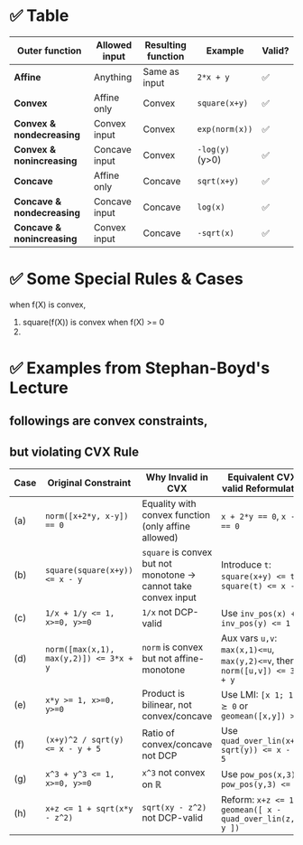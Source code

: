 
# ✅ Table

| **Outer function**          | **Allowed input** | **Resulting function** | **Example**     | **Valid?** |
| --------------------------- | ----------------- | ---------------------- | --------------- | ---------- |
| **Affine**                  | Anything          | Same as input          | `2*x + y`       | ✅          |
| **Convex**                  | Affine only       | Convex                 | `square(x+y)`   | ✅          |
| **Convex & nondecreasing**  | Convex input      | Convex                 | `exp(norm(x))`  | ✅          |
| **Convex & nonincreasing**  | Concave input     | Convex                 | `-log(y)` (y>0) | ✅          |
| **Concave**                 | Affine only       | Concave                | `sqrt(x+y)`     | ✅          |
| **Concave & nondecreasing** | Concave input     | Concave                | `log(x)`        | ✅          |
| **Concave & nonincreasing** | Convex input      | Concave                | `-sqrt(x)`      | ✅          |

# ✅ Some Special Rules & Cases

when f(X) is convex,
1. square(f(X)) is convex when f(X) >= 0
2. 



# ✅ Examples from Stephan-Boyd's Lecture

## followings are convex constraints, 
## but violating CVX Rule

| Case | Original Constraint | Why Invalid in CVX | Equivalent CVX-valid Reformulation |
|------|---------------------|--------------------|-------------------------------------|
| (a) | `norm([x+2*y, x-y]) == 0` | Equality with convex function (only affine allowed) | `x + 2*y == 0`, `x - y == 0` |
| (b) | `square(square(x+y)) <= x - y` | `square` is convex but not monotone → cannot take convex input | Introduce `t`: `square(x+y) <= t`, `square(t) <= x - y` |
| (c) | `1/x + 1/y <= 1, x>=0, y>=0` | `1/x` not DCP-valid | Use `inv_pos(x) + inv_pos(y) <= 1` |
| (d) | `norm([max(x,1), max(y,2)]) <= 3*x + y` | `norm` is convex but not affine-monotone | Aux vars `u,v`: `max(x,1)<=u`, `max(y,2)<=v`, then `norm([u,v]) <= 3*x + y` |
| (e) | `x*y >= 1, x>=0, y>=0` | Product is bilinear, not convex/concave | Use LMI: `[x 1; 1 y] ⪰ 0` or `geomean([x,y]) >= 1` |
| (f) | `(x+y)^2 / sqrt(y) <= x - y + 5` | Ratio of convex/concave not DCP | Use `quad_over_lin(x+y, sqrt(y)) <= x - y + 5` |
| (g) | `x^3 + y^3 <= 1, x>=0, y>=0` | `x^3` not convex on ℝ | Use `pow_pos(x,3) + pow_pos(y,3) <= 1` |
| (h) | `x+z <= 1 + sqrt(x*y - z^2)` | `sqrt(xy - z^2)` not DCP-valid | Reform: `x+z <= 1 + geomean([ x - quad_over_lin(z,y), y ])` |
